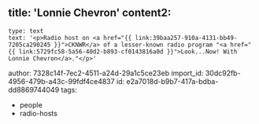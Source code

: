 title: 'Lonnie Chevron'
content2:
  -
    type: text
    text: '<p>Radio host on <a href="{{ link:39baa257-910a-4131-bb49-7205ca290245 }}">CKNWR</a> of a lesser-known radio program "<a href="{{ link:5729fc58-5a56-40d2-b893-cf0143816a0d }}">Look...Now! With Lonnie Chevron</a>."</p>'
author: 7328c14f-7ec2-4511-a24d-29a1c5ce23eb
import_id: 30dc92fb-4956-479b-a43c-99fdf4ce4837
id: e2a7018d-b9b7-417a-bdba-dd8869744049
tags:
  - people
  - radio-hosts

